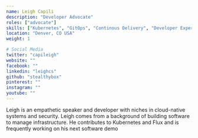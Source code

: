 ```yaml
---
name: Leigh Capili
description: "Developer Advocate"
roles: ["advocate"]
skills: ["Kubernetes", "GitOps", "Continous Delivery", "Developer Experience"]
location: "Denver, CO USA"
weight: 1

# Social Media
twitter: "capileigh"
website: ""
facebook: ""
linkedin: "leighcs"
github: "stealthybox"
pinterest: ""
instagram: ""
youtube: ""
---
```


Leigh is an empathetic speaker and developer with niches in cloud-native systems and security.
Leigh comes from a background of building software to manage infrastructure.
He contributes to Kubernetes and Flux and is frequently working on his next software demo

<!--more-->
